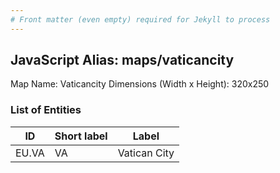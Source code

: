 ```yaml
---
# Front matter (even empty) required for Jekyll to process
---
```


## JavaScript Alias: maps/vaticancity

Map Name: Vaticancity
Dimensions (Width x Height): 320x250





### List of Entities

ID | Short label | Label
---|---|---|
EU.VA|VA|Vatican City

